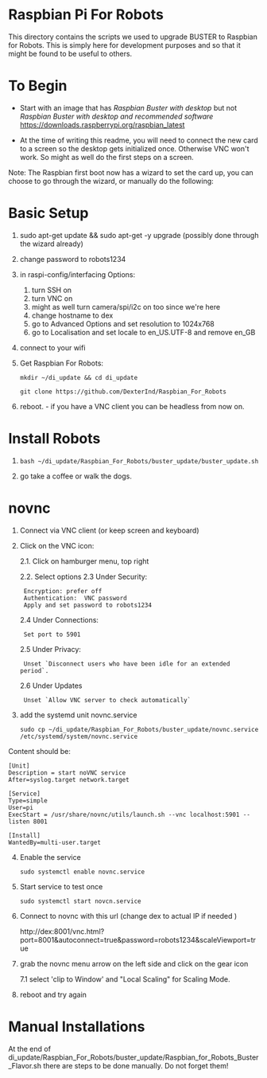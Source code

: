 # Raspbian Pi For Robots

This directory contains the scripts we used to upgrade BUSTER to Raspbian for Robots.  This is simply here for development purposes and so that it might be found to be useful to others.

# To Begin
+ Start with an image that has *Raspbian Buster with desktop* but not
*Raspbian Buster with desktop and recommended software*
https://downloads.raspberrypi.org/raspbian_latest

+ At the time of writing this readme, you will need to connect the new card to a screen so the desktop gets initialized once. Otherwise VNC won't work.
So might as well do the first steps on a screen.

Note: The Raspbian first boot now has a wizard to set the card up, you can choose to go through the wizard, or manually do the following:

# Basic Setup

1. sudo apt-get update && sudo apt-get -y upgrade (possibly done through the wizard already)

2. change password to robots1234

3. in raspi-config/interfacing Options:
    1. turn SSH on
    2. turn VNC on
    3. might as well turn camera/spi/i2c on too since we're here
    4. change hostname to dex
    5. go to Advanced Options and set resolution to 1024x768
    6. go to Localisation and set locale to en_US.UTF-8 and remove en_GB

4. connect to your wifi

5. Get Raspbian For Robots:

    `mkdir ~/di_update && cd di_update`

    `git clone https://github.com/DexterInd/Raspbian_For_Robots`

6. reboot. - if you have a VNC client you can be headless from now on.

# Install Robots

1. `bash ~/di_update/Raspbian_For_Robots/buster_update/buster_update.sh`

2. go take a coffee or walk the dogs.

# novnc

1. Connect via VNC client (or keep screen and keyboard)

2. Click on the VNC icon:

    2.1. Click on hamburger menu, top right

    2.2. Select options
    2.3 Under Security:

        Encryption: prefer off
        Authentication:  VNC password
        Apply and set password to robots1234

    2.4 Under Connections:

        Set port to 5901

    2.5 Under Privacy:

        Unset `Disconnect users who have been idle for an extended period`.

    2.6 Under Updates

        Unset `Allow VNC server to check automatically`

3. add the systemd unit novnc.service

    `sudo cp ~/di_update/Raspbian_For_Robots/buster_update/novnc.service /etc/systemd/system/novnc.service`

Content should be:
```
[Unit]
Description = start noVNC service
After=syslog.target network.target

[Service]
Type=simple
User=pi
ExecStart = /usr/share/novnc/utils/launch.sh --vnc localhost:5901 --listen 8001

[Install]
WantedBy=multi-user.target
```

4. Enable the service

    `sudo systemctl enable novnc.service`

5. Start service to test once

    `sudo systemctl start novcn.service`

6. Connect to novnc with this url  (change  dex to actual IP if needed )

    http://dex:8001/vnc.html?port=8001&autoconnect=true&password=robots1234&scaleViewport=true

7. grab the novnc menu arrow on the left side and click on the gear icon

    7.1 select 'clip to Window' and "Local Scaling" for Scaling Mode.

8. reboot and try again

# Manual Installations

At the end of di_update/Raspbian_For_Robots/buster_update/Raspbian_for_Robots_Buster_Flavor.sh there are steps to be done manually.
Do not forget them!
